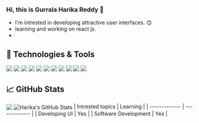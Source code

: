 ### **Hi, this is Gurrala Harika Reddy** 👋


  - I'm intrested in developing attractive user interfaces. :blush:
  - learning and working on react js.
  - 
## 🔧 Technologies & Tools
![](https://img.shields.io/badge/Editor-Visual_Studio_Code-informational?style=flat&logo=visual-studio-code&logoColor=white&color=2bbc8a)
![](https://img.shields.io/badge/Code-Python-informational?style=flat&logo=python&logoColor=white&color=2bbc8a)
![](https://img.shields.io/badge/Code-Java-informational?style=flat&logo=java&logoColor=white&color=2bbc8a)
![](https://img.shields.io/badge/Code-HTML5-informational?style=flat&logo=html5&logoColor=white&color=2bbc8a)
![](https://img.shields.io/badge/Code-CSS3-informational?style=flat&logo=css3&logoColor=white&color=2bbc8a)
![](https://img.shields.io/badge/Code-Bootstrap-informational?style=flat&logo=bootstrap&logoColor=white&color=2bbc8a)
![](https://img.shields.io/badge/Code-JavaScript-informational?style=flat&logo=javascript&logoColor=white&color=2bbc8a)
![](https://img.shields.io/badge/Code-React_JS-informational?style=flat&logo=react&logoColor=white&color=2bbc8a)
![](https://img.shields.io/badge/Tools-PostgreSQL-informational?style=flat&logo=postgresql&logoColor=white&color=2bbc8a)
![](https://img.shields.io/badge/Tools-MongoDB-informational?style=flat&logo=mongodb&logoColor=white&color=2bbc8a)
![](https://img.shields.io/badge/Tools-Github-informational?style=flat&logo=github&logoColor=white&color=2bbc8a)

## &#x1f4c8; GitHub Stats
<a><img align="center" src="https://github-readme-stats.vercel.app/api/top-langs/?username=gurralaharika21&theme=cobalt"/></a>
<a><img align="center" src="https://github-readme-stats.vercel.app/api?username=gurralaharika21&show_icons=true&theme=cobalt&count_private=true" alt="Harika's GitHub Stats"/></a>
  | Intrested topics  | Learning  |
  | ------------- | ------------- |
  | Developing UI  | Yes  |
  | Software Development  | Yes  |

